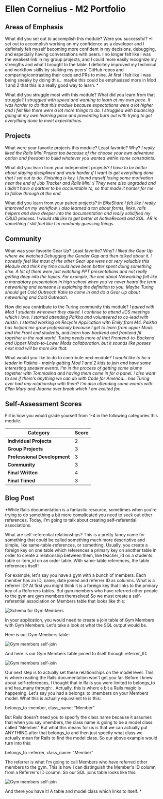 # Ellen Cornelius - M2 Portfolio

## Areas of Emphasis

What did you set out to accomplish this module? Were you successful?
*I set out to accomplish working on my confidence as a developer and I definitely felt myself becoming more confident in my decisions, debugging, and especially having conversations with peers. I no longer felt like I was the weakest link in my group projects, and I could more easily recognize my strengths and what I brought to the table.
I definitely improved my technical and workflow skills by stalking my peers' GitHub repos and comparing/contrasting their code and PRs to mine. At first I felt like I was being sneaky by doing this... maybe this could be emphasized more in Mod 1 and 2 that this is a really good way to learn. *

What did you struggle most with this module? What did you learn from that struggle?
*I struggled with speed and wanting to learn at my own pace. It was harder to do that this module because expectations were a lot higher and I felt like there were a lot more things to do. I struggled with balancing going at my own learning pace and preventing burn out with trying to get everything done to meet expectations.*

## Projects

What were your favorite projects this module? Least favorite? Why?
*I really liked the Rails Mini Project too because of the choose your own adventure option and freedom to build whatever you wanted within some constraints.*

What did you learn from your independent projects?
*I have to be better about staying disciplined and work harder if I want to get everything done that I set out to do. Finishing is key, I found myself losing some motivation near the end of Job Tracker and Rails Mini :( They were also ungraded and I didn't have a partner to be accountable to, so that made it harder for me to follow through at the end.*

What did you learn from your paired projects?
*In BikeShare I felt like I really improved on my workflow. I also learned a ton about forms, links, rails helpers and dove deeper into the documentation and really solidified my CRUD process.
I would still like to get better at ActiveRecord and SQL. AR is something I still feel like I'm randomly guessing things.*

## Community

What was your favorite Gear Up? Least favorite? Why?
*I liked the Gear Up where we watched Debugging the Gender Gap and then talked about it. I honestly feel like most of the other Gear ups were not very valuable this Module and think my time could have been better spent doing something else. A lot of them were just watching PPT presentations and not really getting deep into the topics. For example, the one about Networking felt like a mandatory presentation in high school when you've never heard the term networking and someone is explaining the definition to you. Maybe Turing should get Cold Outreach Katie to come in and do a Gear Up about networking and Cold Outreach.*

How did you contribute to the Turing community this module?
*I paired with Mod 1 students whenever they asked.
I continue to attend JCS meetings which I love.
I started attending Palkha and volunteered to co-lead with Austin. I started working on Recycle Application with Emily from M4. Palkha has helped me grow professinaly because I get to learn from upper Mods and the Front end students, and learn how backend and frontend fit together in the real world. Turing needs more of that Frontend-to-Backend and Upper Mods-to-Lower Mods collaboration, but it sounds like posses next mod will be more like that.*

What would you like to do to contribute next module?
*I would like to be a leader in Palkha - mainly getting Mod 1 and 2 kids to join and have some interesting speaker events. I'm in the process of getting some alums together with Tommasina and having them come in for a panel. I also want to see if there's anything we can do with Code for America... has Turing ever had any relationship with them? I'm also attending some events with Ellen Mary and Joanne over break which I am excited for.*

## Self-Assessment Scores

Fill in how you would grade yourself from 1-4 in the following categories this module.

| Category                     | Score |
| -----------------------------| ----- |
| **Individual Projects**      |   2   |
| **Group Projects**           |   3   |
| **Professional Development** |   3   |
| **Community**                |   3   |
| **Final Written**            |   4   |
| **Final Timed**              |   3   |

## Blog Post
*While Rails documentation is a fantastic resource, sometimes when you're trying to do something a bit more complicated you need to seek out other references. Today, I'm going to talk about creating self-referential associations.

What are self-referential relationships? This is a pretty fancy name for something that could be called something much more descriptive and simple, like  same-table-references, or something. Usually, you create a foreign key on one table which references a primary key on another table in order to create a relationship between them, like teacher_id on a students table or item_id on an order table. With same-table references, the table references itself!

For example, let's say you have a gym with a bunch of members. Each member has an ID, name, date joined and referrer ID as columns. What is a referrer ID? At first you might think it is a foreign key that links to the primary key of a Referrers tables. But gym members who have referred other people to the gym are gym members themselves! So we must create a self-referential association on Members table that looks like this:

![Schema for Gym Members](self-referencing.png?raw=true)

In your application, you would need to create a join table of Gym Members with Gym Members. Let's take a look at what the SQL output would be.

Here is out Gym Members table:

![Gym members self-join](gym_members.png?raw=true)

And here is our Gym Members table joined to itself through referrer_ID:

![Gym members self-join](gym_members_join.png?raw=true)

Our next step is to actually set these relationships on the model level. This is where reading the Rails documentation won't get you far. Before I knew about self-references, I thought that in Rails you were limited to belongs_to <some-table> and has_many <some-table> through: <some-table>. Actually, this is where a bit a Rails magic is happening. Let's say you had a belongs_to :members on your Members model. What this is actually equivalent to is this:

belongs_to :member, class_name: "Member"

But Rails doesn't need you to specify the class name because it assumes that when you say :members, the class name is going to be a model class called "Member." But what this means for us is that we can actually put ANYTHING after that belongs_to and then just specify what class we actually mean for Rails to find the model class. So our above example would turn into this:

belongs_to :referrer, class_name: "Member"

The referrer is what I'm going to call Members who have referred other members to the gym. This is how I can distinguish the Member's ID column from a Referrer's ID column. So our SQL joins table looks like this:

![Gym members self-join](new_gym_members_join.png?raw=true)

And there you have it! A table and model class which links to itself.
*
